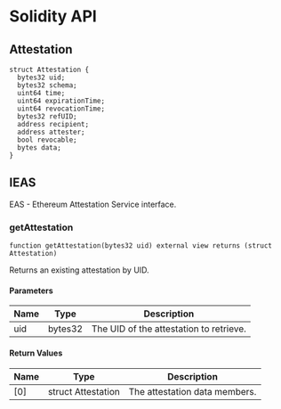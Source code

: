 # Solidity API

## Attestation

```solidity
struct Attestation {
  bytes32 uid;
  bytes32 schema;
  uint64 time;
  uint64 expirationTime;
  uint64 revocationTime;
  bytes32 refUID;
  address recipient;
  address attester;
  bool revocable;
  bytes data;
}
```

## IEAS

EAS - Ethereum Attestation Service interface.

### getAttestation

```solidity
function getAttestation(bytes32 uid) external view returns (struct Attestation)
```

Returns an existing attestation by UID.

#### Parameters

| Name | Type | Description |
| ---- | ---- | ----------- |
| uid | bytes32 | The UID of the attestation to retrieve. |

#### Return Values

| Name | Type | Description |
| ---- | ---- | ----------- |
| [0] | struct Attestation | The attestation data members. |

